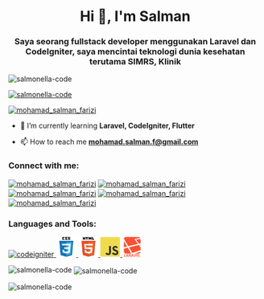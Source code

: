 <h1 align="center">Hi 👋, I'm Salman</h1>
<h3 align="center">Saya seorang fullstack developer menggunakan Laravel dan CodeIgniter, saya mencintai teknologi dunia kesehatan terutama SIMRS, Klinik</h3>

<p align="left"> <img src="https://komarev.com/ghpvc/?username=salmonella-code&label=Profile%20views&color=0e75b6&style=flat" alt="salmonella-code" /> </p>

<p align="left"> <a href="https://github.com/ryo-ma/github-profile-trophy"><img src="https://github-profile-trophy.vercel.app/?username=salmonella-code" alt="salmonella-code" /></a> </p>

<p align="left"> <a href="https://twitter.com/mohamad_salman_farizi" target="blank"><img src="https://img.shields.io/twitter/follow/mohamad_salman_farizi?logo=twitter&style=for-the-badge" alt="mohamad_salman_farizi" /></a> </p>

- 🌱 I’m currently learning **Laravel, CodeIgniter, Flutter**

- 📫 How to reach me **mohamad.salman.f@gmail.com**

<h3 align="left">Connect with me:</h3>
<p align="left">
<a href="https://twitter.com/mohamad_salman_farizi" target="blank"><img align="center" src="https://raw.githubusercontent.com/rahuldkjain/github-profile-readme-generator/master/src/images/icons/Social/twitter.svg" alt="mohamad_salman_farizi" height="30" width="40" /></a>
<a href="https://linkedin.com/in/mohamad_salman_farizi" target="blank"><img align="center" src="https://raw.githubusercontent.com/rahuldkjain/github-profile-readme-generator/master/src/images/icons/Social/linked-in-alt.svg" alt="mohamad_salman_farizi" height="30" width="40" /></a>
<a href="https://fb.com/mohamad_salman_farizi" target="blank"><img align="center" src="https://raw.githubusercontent.com/rahuldkjain/github-profile-readme-generator/master/src/images/icons/Social/facebook.svg" alt="mohamad_salman_farizi" height="30" width="40" /></a>
<a href="https://instagram.com/mohamad_salman_farizi" target="blank"><img align="center" src="https://raw.githubusercontent.com/rahuldkjain/github-profile-readme-generator/master/src/images/icons/Social/instagram.svg" alt="mohamad_salman_farizi" height="30" width="40" /></a>
<a href="https://www.youtube.com/c/mohamad_salman_farizi" target="blank"><img align="center" src="https://raw.githubusercontent.com/rahuldkjain/github-profile-readme-generator/master/src/images/icons/Social/youtube.svg" alt="mohamad_salman_farizi" height="30" width="40" /></a>
</p>

<h3 align="left">Languages and Tools:</h3>
<p align="left"> <a href="https://codeigniter.com" target="_blank" rel="noreferrer"> <img src="https://cdn.worldvectorlogo.com/logos/codeigniter.svg" alt="codeigniter" width="40" height="40"/> </a> <a href="https://www.w3schools.com/css/" target="_blank" rel="noreferrer"> <img src="https://raw.githubusercontent.com/devicons/devicon/master/icons/css3/css3-original-wordmark.svg" alt="css3" width="40" height="40"/> </a> <a href="https://www.w3.org/html/" target="_blank" rel="noreferrer"> <img src="https://raw.githubusercontent.com/devicons/devicon/master/icons/html5/html5-original-wordmark.svg" alt="html5" width="40" height="40"/> </a> <a href="https://developer.mozilla.org/en-US/docs/Web/JavaScript" target="_blank" rel="noreferrer"> <img src="https://raw.githubusercontent.com/devicons/devicon/master/icons/javascript/javascript-original.svg" alt="javascript" width="40" height="40"/> </a> <a href="https://laravel.com/" target="_blank" rel="noreferrer"> <img src="https://raw.githubusercontent.com/devicons/devicon/master/icons/laravel/laravel-plain-wordmark.svg" alt="laravel" width="40" height="40"/> </a> </p>

<p><img align="left" src="https://github-readme-stats.vercel.app/api/top-langs?username=salmonella-code&show_icons=true&locale=en&layout=compact" alt="salmonella-code" /></p>

<p>&nbsp;<img align="center" src="https://github-readme-stats.vercel.app/api?username=salmonella-code&show_icons=true&locale=en" alt="salmonella-code" /></p>

<p><img align="center" src="https://github-readme-streak-stats.herokuapp.com/?user=salmonella-code&" alt="salmonella-code" /></p>
